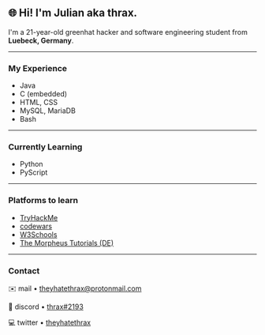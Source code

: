 ## 🌐 **Hi! I'm Julian aka thrax.**

I'm a 21-year-old greenhat hacker and software engineering student from **Luebeck, Germany**.

---

### My Experience

- Java
- C (embedded)
- HTML, CSS
- MySQL, MariaDB
- Bash

---

### Currently Learning

- Python
- PyScript

---

### Platforms to learn

- [TryHackMe](https://tryhackme.com/) 
- [codewars](https://www.codewars.com/)
- [W3Schools](https://www.w3schools.com/)
- [The Morpheus Tutorials (DE)](https://www.youtube.com/c/TheMorpheus407)

---

### Contact

✉️ mail • [theyhatethrax@protonmail.com](mailto:theyhatethrax@protonmail.com)

💬 discord • [thrax#2193](https://discord.com/)

💻 twitter • [theyhatethrax](https://twitter.com/theyhatethrax)
